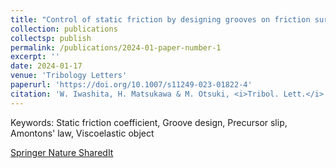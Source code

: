 ```yaml
---
title: "Control of static friction by designing grooves on friction surface"
collection: publications
collectsp: publish
permalink: /publications/2024-01-paper-number-1
excerpt: ''
date: 2024-01-17
venue: 'Tribology Letters'
paperurl: 'https://doi.org/10.1007/s11249-023-01822-4'
citation: 'W. Iwashita, H. Matsukawa & M. Otsuki, <i>Tribol. Lett.</i> <b>72</b>, 25 (2024).'
---
```


Keywords: Static friction coefficient, Groove design, Precursor slip, Amontons' law, Viscoelastic object

<a href="https://rdcu.be/dwiBX" target="_blank">Springer Nature SharedIt</a>
